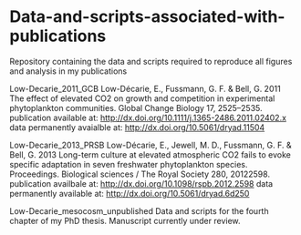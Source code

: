 Data-and-scripts-associated-with-publications
=============================================

Repository containing the data and scripts required to reproduce all figures and analysis in my publications


Low-Decarie_2011_GCB
Low-Décarie, E., Fussmann, G. F. & Bell, G. 2011 The effect of elevated CO2 on growth and competition in experimental phytoplankton communities. Global Change Biology 17, 2525–2535. 
publication available at:
http://dx.doi.org/10.1111/j.1365-2486.2011.02402.x
data permanently avaialble at:
http://dx.doi.org/10.5061/dryad.11504

Low-Decarie_2013_PRSB
Low-Décarie, E., Jewell, M. D., Fussmann, G. F. & Bell, G. 2013 Long-term culture at elevated atmospheric CO2 fails to evoke specific adaptation in seven freshwater phytoplankton species. Proceedings. Biological sciences / The Royal Society 280, 20122598.
publication availbale at:
http://dx.doi.org/10.1098/rspb.2012.2598
data permanently available at:
http://dx.doi.org/10.5061/dryad.6d250

Low-Decarie_mesocosm_unpublished
Data and scripts for the fourth chapter of my PhD thesis.
Manuscript currently under review.
